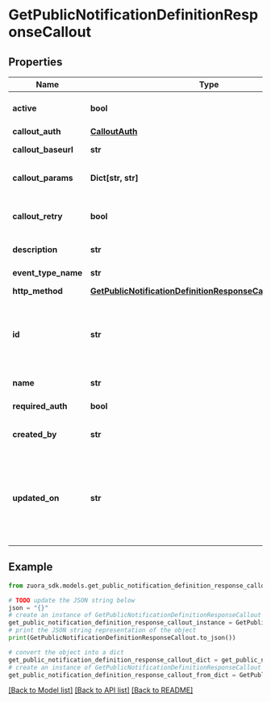 # GetPublicNotificationDefinitionResponseCallout


## Properties

Name | Type | Description | Notes
------------ | ------------- | ------------- | -------------
**active** | **bool** | The status of the callout. The default value is &#x60;true&#x60;. | [optional] [default to True]
**callout_auth** | [**CalloutAuth**](CalloutAuth.md) |  | [optional] 
**callout_baseurl** | **str** | The callout URL. It must start with &#39;https://&#39; | [optional] 
**callout_params** | **Dict[str, str]** | A key-value map of merge fields of this callout.  | [optional] 
**callout_retry** | **bool** | Specified whether to retry the callout when the callout fails. The default value is &#x60;true&#x60;. | [optional] [default to True]
**description** | **str** | Description for the callout. | [optional] 
**event_type_name** | **str** | The name of the custom event type. | [optional] 
**http_method** | [**GetPublicNotificationDefinitionResponseCalloutHttpMethod**](GetPublicNotificationDefinitionResponseCalloutHttpMethod.md) |  | [optional] 
**id** | **str** | The ID of the callout. If &#x60;calloutActive&#x60; is &#x60;true&#x60;, a callout is required. The eventTypeName of the callout MUST be the same as the eventTypeName. | [optional] 
**name** | **str** | The name of the created callout. | [optional] 
**required_auth** | **bool** | Specifies whether the callout requires auth. | [optional] 
**created_by** | **str** | The user who created the notification definition. | [optional] 
**updated_on** | **str** | The time when the notification was updated. Specified in the UTC timezone in the ISO860 format (YYYY-MM-DDThh:mm:ss.sTZD). E.g. 1997-07-16T19:20:30.45+00:00 | [optional] 

## Example

```python
from zuora_sdk.models.get_public_notification_definition_response_callout import GetPublicNotificationDefinitionResponseCallout

# TODO update the JSON string below
json = "{}"
# create an instance of GetPublicNotificationDefinitionResponseCallout from a JSON string
get_public_notification_definition_response_callout_instance = GetPublicNotificationDefinitionResponseCallout.from_json(json)
# print the JSON string representation of the object
print(GetPublicNotificationDefinitionResponseCallout.to_json())

# convert the object into a dict
get_public_notification_definition_response_callout_dict = get_public_notification_definition_response_callout_instance.to_dict()
# create an instance of GetPublicNotificationDefinitionResponseCallout from a dict
get_public_notification_definition_response_callout_from_dict = GetPublicNotificationDefinitionResponseCallout.from_dict(get_public_notification_definition_response_callout_dict)
```
[[Back to Model list]](../README.md#documentation-for-models) [[Back to API list]](../README.md#documentation-for-api-endpoints) [[Back to README]](../README.md)


